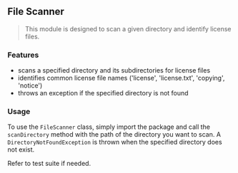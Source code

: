 ## File Scanner

> This module is designed to scan a given directory and identify license files.

### Features

- scans a specified directory and its subdirectories for license files
- identifies common license file names ('license', 'license.txt', 'copying', 'notice')
- throws an exception if the specified directory is not found

### Usage

To use the `FileScanner` class, simply import the package and call the `scanDirectory` method with the path of the directory you want to scan. A `DirectoryNotFoundException` is thrown when the specified directory does not exist.

Refer to test suite if needed.
